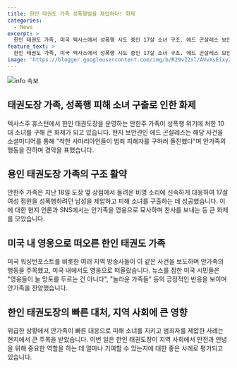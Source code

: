 ```yaml
---
title: 한인 태권도 가족 성폭행범을 제압하다! 화제
categories:
  - News
excerpt: >
  한인 태권도 가족, 미국 텍사스에서 성폭행 시도 중인 17살 소녀 구조. 에드 곤살레스 보안관 착한 사마리아인들의 행동. 미국 워싱턴포스트 등 주요 매체 보도. 美민들 놀라운 영웅들 찬사. (제보 및 기사문의: jebo23)
feature_text: >
  한인 태권도 가족, 미국 텍사스에서 성폭행 시도 중인 17살 소녀 구조. 에드 곤살레스 보안관 착한 사마리아인들의 행동. 미국 워싱턴포스트 등 주요 매체 보도. 美민들 놀라운 영웅들 찬사. (제보 및 기사문의: jebo23)
image: 'https://blogger.googleusercontent.com/img/b/R29vZ2xl/AVvXsEixyZcFfHzMRdzZMjFBmAUKJYCLCGyLL1o632UiGVXcaFdKo_bkvkuCioo0uUKlGfBVcT3P84aROyZIXSBEx3Aw5nCQ3pTgDom1WDC4m8eifvWiAmWEEVb4x6G_l8C0QH225ldMjyaFvpxGEBGNO37VmDTDMHGhJPq73UglMfDca1-0aw/s1600/blogspot.png'
---
```


<p><img src="https://blogger.googleusercontent.com/img/b/R29vZ2xl/AVvXsEixyZcFfHzMRdzZMjFBmAUKJYCLCGyLL1o632UiGVXcaFdKo_bkvkuCioo0uUKlGfBVcT3P84aROyZIXSBEx3Aw5nCQ3pTgDom1WDC4m8eifvWiAmWEEVb4x6G_l8C0QH225ldMjyaFvpxGEBGNO37VmDTDMHGhJPq73UglMfDca1-0aw/s1600/blogspot.png" alt="info 속보" /></p>

<h2 data-ke-size="size26">태권도장 가족, 성폭행 피해 소녀 구출로 인한 화제</h2>

<p data-ke-size="size16">텍사스주 휴스턴에서 한인 태권도장을 운영하는 안한주 가족이 성폭행 위기에 처한 10대 소녀를 구해 큰 화제가 되고 있습니다. 현지 보안관인 에드 곤살레스는 해당 사건을 소셜미디어를 통해 "착한 사마리아인들이 범죄 피해자를 구하러 돌진했다"며 안가족의 행동을 전하며 경악을 표했습니다.</p>

<h2 data-ke-size="size26">용인 태권도장 가족의 구조 활약</h2>

<p data-ke-size="size16">안한주 가족은 지난 18일 도장 옆 상점에서 들려온 비명 소리에 신속하게 대응하여 17살 여성 점원을 성폭행하려던 남성을 제압하고 피해 소녀를 구출하는 데 성공했습니다. 이에 대한 현지 언론과 SNS에서는 안가족을 영웅으로 묘사하며 찬사를 보내는 등 큰 화제를 모았습니다.</p>

<h2 data-ke-size="size26">미국 내 영웅으로 떠오른 한인 태권도 가족</h2>

<p data-ke-size="size16">미국 워싱턴포스트를 비롯한 여러 지역 방송사들이 이 같은 사건을 보도하며 안가족의 행동을 주목했고, 미국 내에서도 영웅으로 떠올랐습니다. 뉴스를 접한 미국 시민들은 "영웅들이 늘 망토를 두르는 건 아니다", "놀라운 가족들" 등의 긍정적인 반응을 보이며 안가족을 찬양했습니다.</p>

<h2 data-ke-size="size26">한인 태권도장의 빠른 대처, 지역 사회에 큰 영향</h2>

<p data-ke-size="size16">위급한 상황에서 안가족이 빠른 대응으로 피해 소녀를 지키고 범죄자를 제압한 사례는 현지에서 큰 주목을 받았습니다. 이번 일은 한인 태권도장이 지역 사회에서 안전과 안녕을 위해 중요한 역할을 하는 데 얼마나 기여할 수 있는지에 대한 좋은 사례로 평가되고 있습니다.</p>

